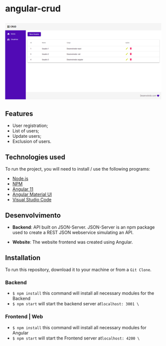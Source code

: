 # angular-crud
## ![](/angularCrud/src/assets/img/crud.png)

## Features

- User registration;
- List of users;
- Update users;
- Exclusion of users.

## Technologies used
To run the project, you will need to install / use the following programs:
* [Node.js](https://nodejs.org/en/download/)
* [NPM](https://www.npmjs.com/)
* [Angular 11](https://angular.io/)
* [Angular Material UI](https://material.angular.io/)
* [Visual Studio Code](https://code.visualstudio.com/download)

## Desenvolvimento
* **Backend**: API built on JSON-Server. JSON-Server is an npm package used to create a REST JSON webservice simulating an API.

* **Website**: The website frontend was created using Angular.
## Installation

  
To run this repository, download it to your machine or from a `Git Clone`.

### Backend

- `$ npm install` this command will install all necessary modules for the Backend
- `$ npm start` will start the backend server at` localhost: 3001 \ `

### Frontend | Web

- `$ npm install` this command will install all necessary modules for Angular
- `$ npm start` will start the Frontend server at` localhost: 4200 \ `
